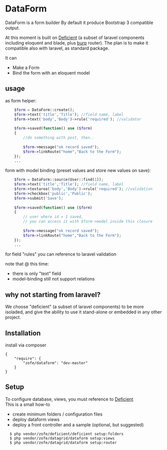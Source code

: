 DataForm
============


DataForm is a form builder
By default it produce Bootstrap 3 compatible output. 

At this moment is built on [Deficient](https://github.com/zofe/deficient) (a subset of laravel components including eloquent and blade, plus [burp](https://github.com/zofe/burp) router).
The plan is to make it compatible also with laravel, as standard package.

It can   

- Make a Form
- Bind the form with an eloquent model 


## usage

as form helper:
 

```php
    $form = DataForm::create();
    $form->text('title','Title'); //field name, label
    $form->text('body','Body')->rule('required'); //validator 
    
    $form->saved(function() use ($form)
    {
        //do something with post, then..
        
        $form->message("ok record saved");
        $form->linkRoute("home","Back to the Form");
    });
    ...
```
form with model binding (preset values and store new values on save):

```php
    $form = DataForm::source(User::find(1));
    $form->text('title','Title'); //field name, label
    $form->textarea('body','Body')->rule('required'); //validation
    $form->checkbox('public','Public');
    $form->submit('Save');
    
    $form->saved(function() use ($form)
    {
        // user where id = 1 saved, 
        // you can access it with $form->model inside this closure
        
        $form->message("ok record saved");
        $form->linkRoute("home","Back to the Form");
    });
    ...

```
for field "rules" you can reference to laravel validation

note that @ this time: 

  - there is only "text" field
  - model-binding still not support relations
 

## why not starting from laravel?

We choose "deficient" (a subset of laravel components) 
to be more isoladed, and give the ability to use it stand-alone or embedded in any other project.  

## Installation

install via composer 

    {
        "require": {
            "zofe/dataform": "dev-master"
        }
    }
    
## Setup

To configure database, views, you must reference to [Deficient](https://github.com/zofe/deficient)  
This is a small how-to 

 - create minimum folders / configuration files
 - deploy dataform views
 - deploy a front controller and a sample (optional, but suggested)

```
  $ php vendor/zofe/deficient/deficient setup:folders
  $ php vendor/zofe/datagrid/dataform setup:views
  $ php vendor/zofe/datagrid/dataform setup:router
```

